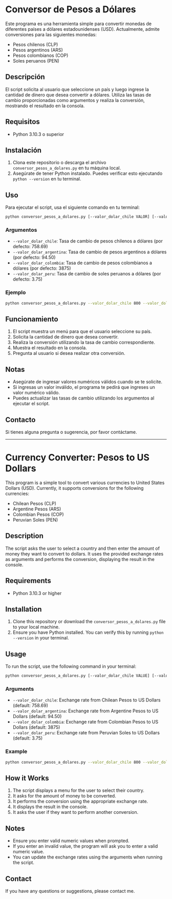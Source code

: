# Conversor de Pesos a Dólares

Este programa es una herramienta simple para convertir monedas de diferentes países a dólares estadounidenses (USD). Actualmente, admite conversiones para las siguientes monedas:

- Pesos chilenos (CLP)
- Pesos argentinos (ARS)
- Pesos colombianos (COP)
- Soles peruanos (PEN)

## Descripción

El script solicita al usuario que seleccione un país y luego ingrese la cantidad de dinero que desea convertir a dólares. Utiliza las tasas de cambio proporcionadas como argumentos y realiza la conversión, mostrando el resultado en la consola.

## Requisitos

- Python 3.10.3 o superior

## Instalación

1. Clona este repositorio o descarga el archivo `conversor_pesos_a_dolares.py` en tu máquina local.
2. Asegúrate de tener Python instalado. Puedes verificar esto ejecutando `python --version` en tu terminal.

## Uso

Para ejecutar el script, usa el siguiente comando en tu terminal:

```sh
python conversor_pesos_a_dolares.py [--valor_dolar_chile VALOR] [--valor_dolar_argentina VALOR] [--valor_dolar_colombia VALOR] [--valor_dolar_peru VALOR]
```

### Argumentos

- `--valor_dolar_chile`: Tasa de cambio de pesos chilenos a dólares (por defecto: 758.69)
- `--valor_dolar_argentina`: Tasa de cambio de pesos argentinos a dólares (por defecto: 94.50)
- `--valor_dolar_colombia`: Tasa de cambio de pesos colombianos a dólares (por defecto: 3875)
- `--valor_dolar_peru`: Tasa de cambio de soles peruanos a dólares (por defecto: 3.75)

### Ejemplo

```sh
python conversor_pesos_a_dolares.py --valor_dolar_chile 800 --valor_dolar_argentina 95 --valor_dolar_colombia 4000 --valor_dolar_peru 4
```

## Funcionamiento

1. El script muestra un menú para que el usuario seleccione su país.
2. Solicita la cantidad de dinero que desea convertir.
3. Realiza la conversión utilizando la tasa de cambio correspondiente.
4. Muestra el resultado en la consola.
5. Pregunta al usuario si desea realizar otra conversión.

## Notas

- Asegúrate de ingresar valores numéricos válidos cuando se te solicite.
- Si ingresas un valor inválido, el programa te pedirá que ingreses un valor numérico válido.
- Puedes actualizar las tasas de cambio utilizando los argumentos al ejecutar el script.

## Contacto

Si tienes alguna pregunta o sugerencia, por favor contáctame.

---

# Currency Converter: Pesos to US Dollars

This program is a simple tool to convert various currencies to United States Dollars (USD). Currently, it supports conversions for the following currencies:

- Chilean Pesos (CLP)
- Argentine Pesos (ARS)
- Colombian Pesos (COP)
- Peruvian Soles (PEN)

## Description

The script asks the user to select a country and then enter the amount of money they want to convert to dollars. It uses the provided exchange rates as arguments and performs the conversion, displaying the result in the console.

## Requirements

- Python 3.10.3 or higher

## Installation

1. Clone this repository or download the `conversor_pesos_a_dolares.py` file to your local machine.
2. Ensure you have Python installed. You can verify this by running `python --version` in your terminal.

## Usage

To run the script, use the following command in your terminal:

```sh
python conversor_pesos_a_dolares.py [--valor_dolar_chile VALUE] [--valor_dolar_argentina VALUE] [--valor_dolar_colombia VALUE] [--valor_dolar_peru VALUE]
```

### Arguments

- `--valor_dolar_chile`: Exchange rate from Chilean Pesos to US Dollars (default: 758.69)
- `--valor_dolar_argentina`: Exchange rate from Argentine Pesos to US Dollars (default: 94.50)
- `--valor_dolar_colombia`: Exchange rate from Colombian Pesos to US Dollars (default: 3875)
- `--valor_dolar_peru`: Exchange rate from Peruvian Soles to US Dollars (default: 3.75)

### Example

```sh
python conversor_pesos_a_dolares.py --valor_dolar_chile 800 --valor_dolar_argentina 95 --valor_dolar_colombia 4000 --valor_dolar_peru 4
```

## How it Works

1. The script displays a menu for the user to select their country.
2. It asks for the amount of money to be converted.
3. It performs the conversion using the appropriate exchange rate.
4. It displays the result in the console.
5. It asks the user if they want to perform another conversion.

## Notes

- Ensure you enter valid numeric values when prompted.
- If you enter an invalid value, the program will ask you to enter a valid numeric value.
- You can update the exchange rates using the arguments when running the script.

## Contact

If you have any questions or suggestions, please contact me.
